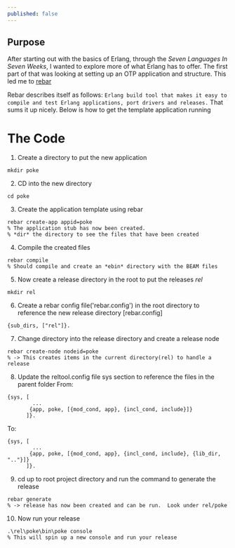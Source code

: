 ```yaml
---
published: false
---
```


## Purpose
After starting out with the basics of Erlang, through the *Seven Languages In Seven Weeks*, I wanted to explore more of what Erlang has to offer.  The first part of that was looking at setting up an OTP application and structure.  This led me to [rebar](https://github.com/rebar/)

Rebar describes itself as follows: `Erlang build tool that makes it easy to compile and test Erlang applications, port drivers and releases.`  That sums it up nicely.  Below is how to get the template application running

# The Code

1. Create a directory to put the new application
```
mkdir poke
```
2. CD into the new directory
```
cd poke
```
3. Create the application template using rebar
```
rebar create-app appid=poke
% The application stub has now been created. 
% *dir* the directory to see the files that have been created
```
4. Compile the created files
```
rebar compile
% Should compile and create an *ebin* directory with the BEAM files
```
5. Now create a release directory in the root to put the releases *rel*
```
mkdir rel
```
6. Create a rebar config file('rebar.config') in the root directory to reference the new release directory
[rebar.config]
```
{sub_dirs, ["rel"]}.
```
7. Change directory into the release directory and  create a release node 
```
rebar create-node nodeid=poke
% -> This creates items in the current directory(rel) to handle a release
```
8. Update the reltool.config file sys section to reference the files in the parent folder
From:
```
{sys, [
		...
       {app, poke, [{mod_cond, app}, {incl_cond, include}]}
      ]}.
```
To:
```
{sys, [
		...
       {app, poke, [{mod_cond, app}, {incl_cond, include}, {lib_dir, ".."}]}
      ]}.
```
9. cd up to root project directory and run the command to generate the release
```
rebar generate
% -> release has now been created and can be run.  Look under rel/poke
```
10. Now run your release
```
.\rel\poke\bin\poke console
% This will spin up a new console and run your release
```

